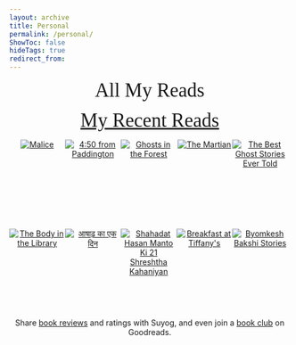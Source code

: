 ```yaml
---
layout: archive
title: Personal
permalink: /personal/
ShowToc: false
hideTags: true
redirect_from:
---
```



<!-- Goodreads Block -->
<!-- Have the Goodreads widget embedded inside a widget container that has title -->
    
<style type="text/css" media="screen">
  .widget-title {
    font-family: mistral;
    font-size: 35px;
    text-align: center;
    }
  .gr-widget {
    text-align: center;
    display: flex;
    justify-content: center;
    align-items: center;
  }

  .gr_grid_container {
    /* customize grid container div here. eg: width: 500px; */   }

  .gr_grid_book_container {
    /* customize book cover container div here */
    float: left;
    width: 100px;
    height: 160px;
    padding: 0px 0px;
    overflow: hidden;
  }
</style>

<div class="widget-container">
  <div class="widget-title">All My Reads</div>

  <div class='gr-widget'>

  <div id="gr_grid_widget_1698242812">
      <!-- Show static html as a placeholder in case js is not enabled - javascript include will override this if things work -->
    <p>
    <a style="text-align: center; font-family: mistral; font-size: 35px;" rel="nofollow" href="https://www.goodreads.com/review/list/19982554-suyog-garg?shelf=read&utm_medium=api&utm_source=grid_widget">My Recent Reads</a>
    </p>
        <div class="gr_grid_container">
      <div class="gr_grid_book_container"><a title="Malice (Detective Kaga, #1)" rel="nofollow" href="https://www.goodreads.com/book/show/20613611-malice"><img alt="Malice" border="0" src="https://i.gr-assets.com/images/S/compressed.photo.goodreads.com/books/1497270264l/20613611._SX98_.jpg" /></a></div>
      <div class="gr_grid_book_container"><a title="4:50 from Paddington (Miss Marple, #8)" rel="nofollow" href="https://www.goodreads.com/book/show/140278.4"><img alt="4:50 from Paddington" border="0" src="https://i.gr-assets.com/images/S/compressed.photo.goodreads.com/books/1388324483l/140278._SX98_.jpg" /></a></div>
      <div class="gr_grid_book_container"><a title="Ghosts in the Forest (Kindle Single)" rel="nofollow" href="https://www.goodreads.com/book/show/27777511-ghosts-in-the-forest"><img alt="Ghosts in the Forest" border="0" src="https://i.gr-assets.com/images/S/compressed.photo.goodreads.com/books/1447126946l/27777511._SX98_.jpg" /></a></div>
      <div class="gr_grid_book_container"><a title="The Martian" rel="nofollow" href="https://www.goodreads.com/book/show/18007564-the-martian"><img alt="The Martian" border="0" src="https://i.gr-assets.com/images/S/compressed.photo.goodreads.com/books/1413706054l/18007564._SX98_.jpg" /></a></div>
      <div class="gr_grid_book_container"><a title="The Best Ghost Stories Ever Told" rel="nofollow" href="https://www.goodreads.com/book/show/50736881-the-best-ghost-stories-ever-told"><img alt="The Best Ghost Stories Ever Told" border="0" src="https://i.gr-assets.com/images/S/compressed.photo.goodreads.com/books/1570561892l/50736881._SX98_SY160_.jpg" /></a></div>
      <div class="gr_grid_book_container"><a title="The Body in the Library (Miss Marple, #3)" rel="nofollow" href="https://www.goodreads.com/book/show/11688905-the-body-in-the-library"><img alt="The Body in the Library" border="0" src="https://i.gr-assets.com/images/S/compressed.photo.goodreads.com/books/1434883427l/11688905._SX98_.jpg" /></a></div>
      <div class="gr_grid_book_container"><a title="आषाढ़ का एक दिन" rel="nofollow" href="https://www.goodreads.com/book/show/60110977"><img alt="आषाढ़ का एक दिन" border="0" src="https://i.gr-assets.com/images/S/compressed.photo.goodreads.com/books/1642007788l/60110977._SX98_.jpg" /></a></div>
      <div class="gr_grid_book_container"><a title="Shahadat Hasan Manto Ki 21 Shreshtha Kahaniyan (Hindi)" rel="nofollow" href="https://www.goodreads.com/book/show/33965643-shahadat-hasan-manto-ki-21-shreshtha-kahaniyan"><img alt="Shahadat Hasan Manto Ki 21 Shreshtha Kahaniyan" border="0" src="https://i.gr-assets.com/images/S/compressed.photo.goodreads.com/books/1485088904l/33965643._SX98_.jpg" /></a></div>
      <div class="gr_grid_book_container"><a title="Breakfast at Tiffany's" rel="nofollow" href="https://www.goodreads.com/book/show/22925739-breakfast-at-tiffany-s"><img alt="Breakfast at Tiffany's" border="0" src="https://i.gr-assets.com/images/S/compressed.photo.goodreads.com/books/1408243907l/22925739._SX98_.jpg" /></a></div>
      <div class="gr_grid_book_container"><a title="Byomkesh Bakshi Stories" rel="nofollow" href="https://www.goodreads.com/book/show/42869506-byomkesh-bakshi-stories"><img alt="Byomkesh Bakshi Stories" border="0" src="https://i.gr-assets.com/images/S/compressed.photo.goodreads.com/books/1544062538l/42869506._SX98_.jpg" /></a></div>
      <noscript><br/>Share <a rel="nofollow" href="/">book reviews</a> and ratings with Suyog, and even join a <a rel="nofollow" href="/group">book club</a> on Goodreads.</noscript>
    </div>
  </div>

  <!-- Include the external Goodreads JavaScript widget -->
  <script src="https://www.goodreads.com/review/grid_widget/19982554.My%20Recent%20Reads?cover_size=medium&hide_link=true&hide_title=true&num_books=2000&order=d&shelf=read&sort=date_read&widget_id=1698242812" type="text/javascript" charset="utf-8"></script>

  </div>
<br/>
</div>